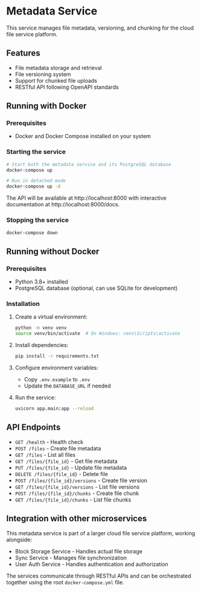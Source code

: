# Metadata Service

This service manages file metadata, versioning, and chunking for the cloud file service platform.

## Features

- File metadata storage and retrieval
- File versioning system
- Support for chunked file uploads
- RESTful API following OpenAPI standards

## Running with Docker

### Prerequisites

- Docker and Docker Compose installed on your system

### Starting the service

```bash
# Start both the metadata service and its PostgreSQL database
docker-compose up

# Run in detached mode
docker-compose up -d
```

The API will be available at http://localhost:8000 with interactive documentation at http://localhost:8000/docs.

### Stopping the service

```bash
docker-compose down
```

## Running without Docker

### Prerequisites

- Python 3.8+ installed
- PostgreSQL database (optional, can use SQLite for development)

### Installation

1. Create a virtual environment:
   ```bash
   python -m venv venv
   source venv/bin/activate  # On Windows: venv\Scripts\activate
   ```

2. Install dependencies:
   ```bash
   pip install -r requirements.txt
   ```

3. Configure environment variables:
   - Copy `.env.example` to `.env`
   - Update the `DATABASE_URL` if needed

4. Run the service:
   ```bash
   uvicorn app.main:app --reload
   ```

## API Endpoints

- `GET /health` - Health check
- `POST /files` - Create file metadata
- `GET /files` - List all files
- `GET /files/{file_id}` - Get file metadata
- `PUT /files/{file_id}` - Update file metadata
- `DELETE /files/{file_id}` - Delete file
- `POST /files/{file_id}/versions` - Create file version
- `GET /files/{file_id}/versions` - List file versions
- `POST /files/{file_id}/chunks` - Create file chunk
- `GET /files/{file_id}/chunks` - List file chunks

## Integration with other microservices

This metadata service is part of a larger cloud file service platform, working alongside:

- Block Storage Service - Handles actual file storage
- Sync Service - Manages file synchronization
- User Auth Service - Handles authentication and authorization

The services communicate through RESTful APIs and can be orchestrated together using the root `docker-compose.yml` file.